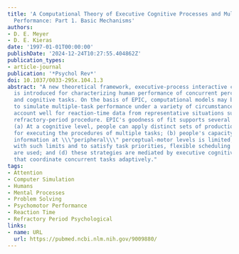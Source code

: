 ```yaml
---
title: 'A Computational Theory of Executive Cognitive Processes and Multiple-Task
  Performance: Part 1. Basic Mechanisms'
authors:
- D. E. Meyer
- D. E. Kieras
date: '1997-01-01T00:00:00'
publishDate: '2024-12-24T10:27:55.404862Z'
publication_types:
- article-journal
publication: '*Psychol Rev*'
doi: 10.1037/0033-295x.104.1.3
abstract: "A new theoretical framework, executive-process interactive control (EPIC),
  is introduced for characterizing human performance of concurrent perceptual-motor
  and cognitive tasks. On the basis of EPIC, computational models may be formulated
  to simulate multiple-task performance under a variety of circumstances. These models
  account well for reaction-time data from representative situations such as the psychological
  refractory-period procedure. EPIC's goodness of fit supports several key conclusions:
  (a) At a cognitive level, people can apply distinct sets of production rules simultaneously
  for executing the procedures of multiple tasks; (b) people's capacity to process
  information at \\\"peripheral\\\" perceptual-motor levels is limited; (c) to cope
  with such limits and to satisfy task priorities, flexible scheduling strategies
  are used; and (d) these strategies are mediated by executive cognitive processes
  that coordinate concurrent tasks adaptively."
tags:
- Attention
- Computer Simulation
- Humans
- Mental Processes
- Problem Solving
- Psychomotor Performance
- Reaction Time
- Refractory Period Psychological
links:
- name: URL
  url: https://pubmed.ncbi.nlm.nih.gov/9009880/
---
```

